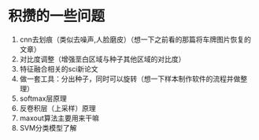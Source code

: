 # 积攒的一些问题
1. cnn去划痕（类似去噪声,人脸磨皮）（想一下之前看的那篇将车牌图片恢复的文章）
2. 对比度调整（增强垩白区域与种子其他区域的对比度）
3. 特征融合相关的sci新论文
4. 做一套工具：分出种子，同时可以旋转（想一下样本制作软件的流程并做整理）
5. softmax层原理
6. 反卷积层（上采样）原理
7. maxout算法主要用来干嘛
8. SVM分类模型了解